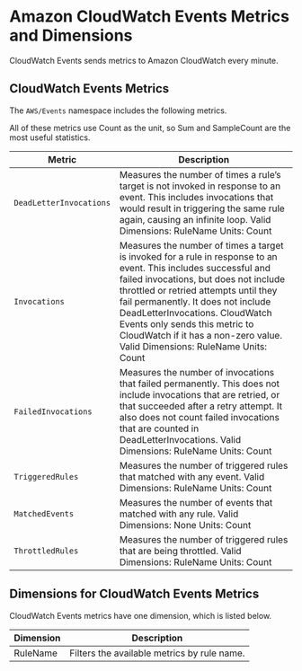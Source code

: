 # Amazon CloudWatch Events Metrics and Dimensions<a name="cwe-metricscollected"></a>

CloudWatch Events sends metrics to Amazon CloudWatch every minute\.

## CloudWatch Events Metrics<a name="cwe-metrics"></a>

The `AWS/Events` namespace includes the following metrics\.

 All of these metrics use Count as the unit, so Sum and SampleCount are the most useful statistics\.


| Metric | Description | 
| --- | --- | 
|  `DeadLetterInvocations`  |  Measures the number of times a rule’s target is not invoked in response to an event\. This includes invocations that would result in triggering the same rule again, causing an infinite loop\. Valid Dimensions: RuleName Units: Count  | 
|  `Invocations`  |  Measures the number of times a target is invoked for a rule in response to an event\. This includes successful and failed invocations, but does not include throttled or retried attempts until they fail permanently\. It does not include DeadLetterInvocations\.  CloudWatch Events only sends this metric to CloudWatch if it has a non\-zero value\.  Valid Dimensions: RuleName Units: Count  | 
|  `FailedInvocations`  |  Measures the number of invocations that failed permanently\. This does not include invocations that are retried, or that succeeded after a retry attempt\. It also does not count failed invocations that are counted in DeadLetterInvocations\. Valid Dimensions: RuleName Units: Count  | 
|  `TriggeredRules`  |  Measures the number of triggered rules that matched with any event\. Valid Dimensions: RuleName Units: Count  | 
|  `MatchedEvents`  |  Measures the number of events that matched with any rule\. Valid Dimensions: None Units: Count  | 
|  `ThrottledRules`  |  Measures the number of triggered rules that are being throttled\. Valid Dimensions: RuleName Units: Count  | 

## Dimensions for CloudWatch Events Metrics<a name="cwe-metric-dimensions"></a>

CloudWatch Events metrics have one dimension, which is listed below\.


|  Dimension  |  Description  | 
| --- | --- | 
|  RuleName  |  Filters the available metrics by rule name\.  | 